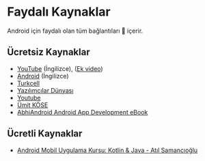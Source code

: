 # Faydalı Kaynaklar <!-- omit in toc -->

Android için faydalı olan tüm bağlantıları 🔗 içerir.

## Ücretsiz Kaynaklar

- [YouTube](https://www.youtube.com/playlist?list=PLaoF-xhnnrRWHtmb8ZGmu8N4Wl2Zr26V7) (İngilizce), ([Ek video](https://www.youtube.com/playlist?list=PLSg_-k7KzeO9rDMhNPlASaGH1E8JVpgYN))
- [Android](https://developer.android.com/training/index.html) (İngilizce)
- [Turkcell](https://gelecegiyazanlar.turkcell.com.tr/konu/android)
- [Yazılımcılar Dünyası](http://www.yazilimcilardunyasi.com/p/mobil-programlama.html)
- [Youtube](https://www.youtube.com/playlist?list=PL9qDMO9EzLX25NTHm0q7svKLx__OZY8-e)
- [Ümit KÖSE](http://umiitkose.com/android/)
- [AbhiAndroid Android App Development eBook](https://drive.google.com/file/d/1yZz8-MFs8WYb192ONy8M1KN9gVG988mg/view?usp=sharing)

## Ücretli Kaynaklar

- [Android Mobil Uygulama Kursu: Kotlin & Java - Atıl Samancıoğlu](https://www.udemy.com/android-o-mobil-uygulama-dersi-kotlin-java/) 
